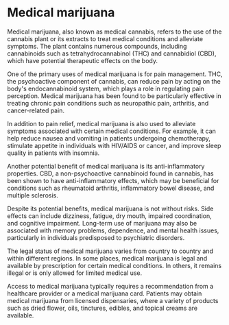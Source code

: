 [//]: # (source: ?)
[//]: # (tags: herbals treatments)

# Medical marijuana

Medical marijuana, also known as medical cannabis, refers to the use of the cannabis plant or its extracts to treat medical conditions and alleviate symptoms. The plant contains numerous compounds, including cannabinoids such as tetrahydrocannabinol (THC) and cannabidiol (CBD), which have potential therapeutic effects on the body.

One of the primary uses of medical marijuana is for pain management. THC, the psychoactive component of cannabis, can reduce pain by acting on the body's endocannabinoid system, which plays a role in regulating pain perception. Medical marijuana has been found to be particularly effective in treating chronic pain conditions such as neuropathic pain, arthritis, and cancer-related pain.

In addition to pain relief, medical marijuana is also used to alleviate symptoms associated with certain medical conditions. For example, it can help reduce nausea and vomiting in patients undergoing chemotherapy, stimulate appetite in individuals with HIV/AIDS or cancer, and improve sleep quality in patients with insomnia.

Another potential benefit of medical marijuana is its anti-inflammatory properties. CBD, a non-psychoactive cannabinoid found in cannabis, has been shown to have anti-inflammatory effects, which may be beneficial for conditions such as rheumatoid arthritis, inflammatory bowel disease, and multiple sclerosis.

Despite its potential benefits, medical marijuana is not without risks. Side effects can include dizziness, fatigue, dry mouth, impaired coordination, and cognitive impairment. Long-term use of marijuana may also be associated with memory problems, dependence, and mental health issues, particularly in individuals predisposed to psychiatric disorders.

The legal status of medical marijuana varies from country to country and within different regions. In some places, medical marijuana is legal and available by prescription for certain medical conditions. In others, it remains illegal or is only allowed for limited medical use.

Access to medical marijuana typically requires a recommendation from a healthcare provider or a medical marijuana card. Patients may obtain medical marijuana from licensed dispensaries, where a variety of products such as dried flower, oils, tinctures, edibles, and topical creams are available.
